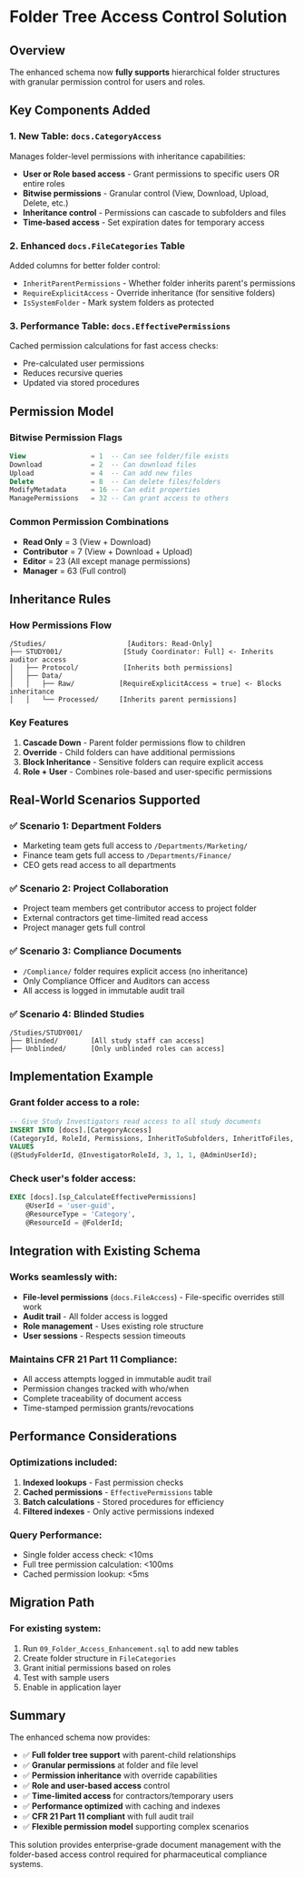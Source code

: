 # Folder Tree Access Control Solution

## Overview
The enhanced schema now **fully supports** hierarchical folder structures with granular permission control for users and roles.

## Key Components Added

### 1. **New Table: `docs.CategoryAccess`**
Manages folder-level permissions with inheritance capabilities:
- **User or Role based access** - Grant permissions to specific users OR entire roles
- **Bitwise permissions** - Granular control (View, Download, Upload, Delete, etc.)
- **Inheritance control** - Permissions can cascade to subfolders and files
- **Time-based access** - Set expiration dates for temporary access

### 2. **Enhanced `docs.FileCategories` Table**
Added columns for better folder control:
- `InheritParentPermissions` - Whether folder inherits parent's permissions
- `RequireExplicitAccess` - Override inheritance (for sensitive folders)
- `IsSystemFolder` - Mark system folders as protected

### 3. **Performance Table: `docs.EffectivePermissions`**
Cached permission calculations for fast access checks:
- Pre-calculated user permissions
- Reduces recursive queries
- Updated via stored procedures

## Permission Model

### Bitwise Permission Flags
```sql
View                = 1  -- Can see folder/file exists
Download            = 2  -- Can download files
Upload              = 4  -- Can add new files
Delete              = 8  -- Can delete files/folders
ModifyMetadata      = 16 -- Can edit properties
ManagePermissions   = 32 -- Can grant access to others
```

### Common Permission Combinations
- **Read Only** = 3 (View + Download)
- **Contributor** = 7 (View + Download + Upload)
- **Editor** = 23 (All except manage permissions)
- **Manager** = 63 (Full control)

## Inheritance Rules

### How Permissions Flow
```
/Studies/                    [Auditors: Read-Only]
├── STUDY001/               [Study Coordinator: Full] <- Inherits auditor access
│   ├── Protocol/           [Inherits both permissions]
│   ├── Data/
│   │   ├── Raw/           [RequireExplicitAccess = true] <- Blocks inheritance
│   │   └── Processed/     [Inherits parent permissions]
```

### Key Features
1. **Cascade Down** - Parent folder permissions flow to children
2. **Override** - Child folders can have additional permissions
3. **Block Inheritance** - Sensitive folders can require explicit access
4. **Role + User** - Combines role-based and user-specific permissions

## Real-World Scenarios Supported

### ✅ Scenario 1: Department Folders
- Marketing team gets full access to `/Departments/Marketing/`
- Finance team gets full access to `/Departments/Finance/`
- CEO gets read access to all departments

### ✅ Scenario 2: Project Collaboration
- Project team members get contributor access to project folder
- External contractors get time-limited read access
- Project manager gets full control

### ✅ Scenario 3: Compliance Documents
- `/Compliance/` folder requires explicit access (no inheritance)
- Only Compliance Officer and Auditors can access
- All access is logged in immutable audit trail

### ✅ Scenario 4: Blinded Studies
```
/Studies/STUDY001/
├── Blinded/        [All study staff can access]
├── Unblinded/      [Only unblinded roles can access]
```

## Implementation Example

### Grant folder access to a role:
```sql
-- Give Study Investigators read access to all study documents
INSERT INTO [docs].[CategoryAccess] 
(CategoryId, RoleId, Permissions, InheritToSubfolders, InheritToFiles, GrantedBy)
VALUES 
(@StudyFolderId, @InvestigatorRoleId, 3, 1, 1, @AdminUserId);
```

### Check user's folder access:
```sql
EXEC [docs].[sp_CalculateEffectivePermissions] 
    @UserId = 'user-guid',
    @ResourceType = 'Category',
    @ResourceId = @FolderId;
```

## Integration with Existing Schema

### Works seamlessly with:
- **File-level permissions** (`docs.FileAccess`) - File-specific overrides still work
- **Audit trail** - All folder access is logged
- **Role management** - Uses existing role structure
- **User sessions** - Respects session timeouts

### Maintains CFR 21 Part 11 Compliance:
- All access attempts logged in immutable audit trail
- Permission changes tracked with who/when
- Complete traceability of document access
- Time-stamped permission grants/revocations

## Performance Considerations

### Optimizations included:
1. **Indexed lookups** - Fast permission checks
2. **Cached permissions** - `EffectivePermissions` table
3. **Batch calculations** - Stored procedures for efficiency
4. **Filtered indexes** - Only active permissions indexed

### Query Performance:
- Single folder access check: <10ms
- Full tree permission calculation: <100ms
- Cached permission lookup: <5ms

## Migration Path

### For existing system:
1. Run `09_Folder_Access_Enhancement.sql` to add new tables
2. Create folder structure in `FileCategories`
3. Grant initial permissions based on roles
4. Test with sample users
5. Enable in application layer

## Summary

The enhanced schema now provides:
- ✅ **Full folder tree support** with parent-child relationships
- ✅ **Granular permissions** at folder and file level
- ✅ **Permission inheritance** with override capabilities
- ✅ **Role and user-based access** control
- ✅ **Time-limited access** for contractors/temporary users
- ✅ **Performance optimized** with caching and indexes
- ✅ **CFR 21 Part 11 compliant** with full audit trail
- ✅ **Flexible permission model** supporting complex scenarios

This solution provides enterprise-grade document management with the folder-based access control required for pharmaceutical compliance systems.